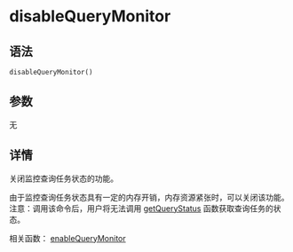 # disableQueryMonitor

## 语法

`disableQueryMonitor()`

## 参数

无

## 详情

关闭监控查询任务状态的功能。

由于监控查询任务状态具有一定的内存开销，内存资源紧张时，可以关闭该功能。注意：调用该命令后，用户将无法调用 [getQueryStatus](../g/getQueryStatus.md) 函数获取查询任务的状态。

相关函数： [enableQueryMonitor](../e/enableQueryMonitor.md)

